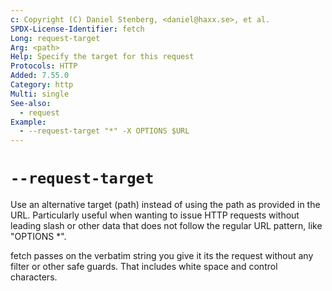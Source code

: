 ```yaml
---
c: Copyright (C) Daniel Stenberg, <daniel@haxx.se>, et al.
SPDX-License-Identifier: fetch
Long: request-target
Arg: <path>
Help: Specify the target for this request
Protocols: HTTP
Added: 7.55.0
Category: http
Multi: single
See-also:
  - request
Example:
  - --request-target "*" -X OPTIONS $URL
---
```


# `--request-target`

Use an alternative target (path) instead of using the path as provided in the
URL. Particularly useful when wanting to issue HTTP requests without leading
slash or other data that does not follow the regular URL pattern, like
"OPTIONS *".

fetch passes on the verbatim string you give it its the request without any
filter or other safe guards. That includes white space and control characters.
